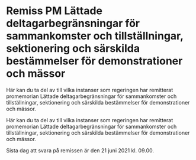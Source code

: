 # Remiss PM Lättade deltagarbegränsningar för sammankomster och tillställningar, sektionering och särskilda bestämmelser för demonstrationer och mässor

Här kan du ta del av till vilka instanser som regeringen har remitterat promemorian Lättade deltagarbegränsningar för sammankomster och tillställningar, sektionering och särskilda bestämmelser för demonstrationer och mässor.

Här kan du ta del av till vilka instanser som regeringen har remitterat promemorian Lättade deltagarbegränsningar för sammankomster och tillställningar, sektionering och särskilda bestämmelser för demonstrationer och mässor.

Sista dag att svara på remissen är den 21 juni 2021 kl. 09.00.
